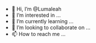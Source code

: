 - 👋 Hi, I’m @Lumaleah
- 👀 I’m interested in ...
- 🌱 I’m currently learning ...
- 💞️ I’m looking to collaborate on ...
- 📫 How to reach me ...

<!---
Lumaleah/Lumaleah is a ✨ special ✨ repository because its `README.md` (this file) appears on your GitHub profile.
You can click the Preview link to take a look at your changes.
--->
